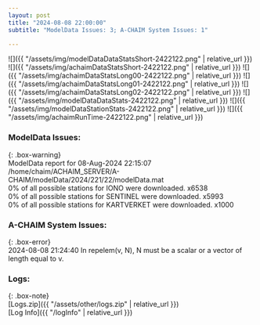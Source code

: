 ```yaml
---
layout: post
title: "2024-08-08 22:00:00"
subtitle: "ModelData Issues: 3; A-CHAIM System Issues: 1"

---
```


![]({{ "/assets/img/modelDataDataStatsShort-2422122.png" | relative_url }})
![]({{ "/assets/img/achaimDataStatsShort-2422122.png" | relative_url }})
![]({{ "/assets/img/achaimDataStatsLong00-2422122.png" | relative_url }})
![]({{ "/assets/img/achaimDataStatsLong01-2422122.png" | relative_url }})
![]({{ "/assets/img/achaimDataStatsLong02-2422122.png" | relative_url }})
![]({{ "/assets/img/modelDataDataStats-2422122.png" | relative_url }})
![]({{ "/assets/img/modelDataStationStats-2422122.png" | relative_url }})
![]({{ "/assets/img/achaimRunTime-2422122.png" | relative_url }})


### ModelData Issues:  
  
{: .box-warning}  
 ModelData report for 08-Aug-2024 22:15:07   
 /home/chaim/ACHAIM_SERVER/A-CHAIM/modelData/2024/221/22/modelData.mat   
 0% of all possible stations for IONO were downloaded. x6538   
 0% of all possible stations for SENTINEL were downloaded. x5993   
 0% of all possible stations for KARTVERKET were downloaded. x1000   
  
### A-CHAIM System Issues:  
  
{: .box-error}  
2024-08-08 21:24:40 In repelem(v, N), N must be a scalar or a vector of length equal to v.  

### Logs:  
  
{: .box-note}  
[Logs.zip]({{ "/assets/other/logs.zip" | relative_url }})  
[Log Info]({{ "/logInfo" | relative_url }})  
